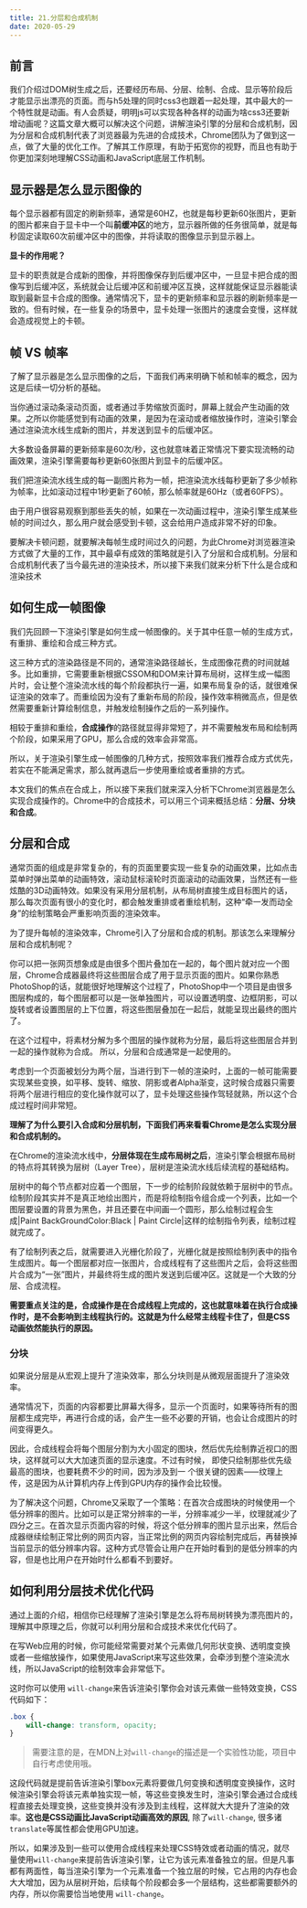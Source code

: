 ```yaml
---
title: 21.分层和合成机制
date: 2020-05-29
---
```


## 前言
我们介绍过DOM树⽣成之后，还要经历布局、分层、绘制、合成、显⽰等阶段后才能显⽰出漂亮的⻚⾯。而与h5处理的同时css3也跟着一起处理，其中最大的一个特性就是动画。有人会质疑，明明js可以实现各种各样的动画为啥css3还要新增动画呢？这篇文章大概可以解决这个问题，讲解渲染引擎的分层和合成机制，因为分层和合成机制代表了浏览器最为先进的合成技术，Chrome团队为了做到这⼀点，做了⼤量的优化⼯作。了解其⼯作原理，有助于拓宽你的视野，⽽且也有助于你更加深刻地理解CSS动画和JavaScript底层⼯作机制。

## 显⽰器是怎么显⽰图像的

每个显⽰器都有固定的刷新频率，通常是60HZ，也就是每秒更新60张图⽚，更新的图⽚都来⾃于显卡中⼀个叫**前缓冲区**的地⽅，显⽰器所做的任务很简单，就是每秒固定读取60次前缓冲区中的图像，并将读取的图像显⽰到显⽰器上。

**显卡的作用呢？**

显卡的职责就是合成新的图像，并将图像保存到后缓冲区中，⼀旦显卡把合成的图像写到后缓冲区，系统就会让后缓冲区和前缓冲区互换，这样就能保证显⽰器能读取到最新显卡合成的图像。通常情况下，显卡的更新频率和显⽰器的刷新频率是⼀致的。但有时候，在⼀些复杂的场景中，显卡处理⼀张图⽚的速度会变慢，这样就会造成视觉上的卡顿。

## 帧 VS 帧率
了解了显⽰器是怎么显⽰图像的之后，下⾯我们再来明确下帧和帧率的概念，因为这是后续⼀切分析的基础。

当你通过滚动条滚动⻚⾯，或者通过⼿势缩放⻚⾯时，屏幕上就会产⽣动画的效果。之所以你能感觉到有动画的效果，是因为在滚动或者缩放操作时，渲染引擎会通过渲染流⽔线⽣成新的图⽚，并发送到显卡的后缓冲区。

⼤多数设备屏幕的更新频率是60次/秒，这也就意味着正常情况下要实现流畅的动画效果，渲染引擎需要每秒更新60张图⽚到显卡的后缓冲区。

我们把渲染流⽔线⽣成的每⼀副图⽚称为⼀帧，把渲染流⽔线每秒更新了多少帧称为帧率，⽐如滚动过程中1秒更新了60帧，那么帧率就是60Hz（或者60FPS）。

由于⽤户很容易观察到那些丢失的帧，如果在⼀次动画过程中，渲染引擎⽣成某些帧的时间过久，那么⽤户就会感受到卡顿，这会给⽤户造成⾮常不好的印象。

要解决卡顿问题，就要解决每帧⽣成时间过久的问题，为此Chrome对浏览器渲染⽅式做了⼤量的⼯作，其中最卓有成效的策略就是引⼊了分层和合成机制。分层和合成机制代表了当今最先进的渲染技术，所以接下来我们就来分析下什么是合成和渲染技术

## 如何⽣成⼀帧图像

我们先回顾一下渲染引擎是如何⽣成⼀帧图像的。关于其中任意⼀帧的⽣成⽅式，有重排、重绘和合成三种⽅式。

这三种⽅式的渲染路径是不同的，通常渲染路径越⻓，⽣成图像花费的时间就越多。⽐如重排，它需要重新根据CSSOM和DOM来计算布局树，这样⽣成⼀幅图⽚时，会让整个渲染流⽔线的每个阶段都执⾏⼀遍，如果布局复杂的话，就很难保证渲染的效率了。⽽重绘因为没有了重新布局的阶段，操作效率稍微⾼点，但是依然需要重新计算绘制信息，并触发绘制操作之后的⼀系列操作。

相较于重排和重绘，**合成操作**的路径就显得⾮常短了，并不需要触发布局和绘制两个阶段，如果采⽤了GPU，那么合成的效率会⾮常⾼。

所以，关于渲染引擎⽣成⼀帧图像的⼏种⽅式，按照效率我们推荐合成⽅式优先，若实在不能满⾜需求，那么就再退后⼀步使⽤重绘或者重排的⽅式。

本⽂我们的焦点在合成上，所以接下来我们就来深⼊分析下Chrome浏览器是怎么实现合成操作的。Chrome中的合成技术，可以⽤三个词来概括总结：**分层、分块和合成**。

## 分层和合成

通常⻚⾯的组成是⾮常复杂的，有的⻚⾯⾥要实现⼀些复杂的动画效果，⽐如点击菜单时弹出菜单的动画特效，滚动⿏标滚轮时⻚⾯滚动的动画效果，当然还有⼀些炫酷的3D动画特效。如果没有采⽤分层机制，从布局树直接⽣成⽬标图⽚的话，那么每次⻚⾯有很⼩的变化时，都会触发重排或者重绘机制，这种“牵⼀发⽽动全⾝”的绘制策略会严重影响⻚⾯的渲染效率。

为了提升每帧的渲染效率，Chrome引⼊了分层和合成的机制。那该怎么来理解分层和合成机制呢？

你可以把⼀张⽹⻚想象成是由很多个图⽚叠加在⼀起的，每个图⽚就对应⼀个图层，Chrome合成器最终将这些图层合成了⽤于显⽰⻚⾯的图⽚。如果你熟悉PhotoShop的话，就能很好地理解这个过程了，PhotoShop中⼀个项⽬是由很多图层构成的，每个图层都可以是⼀张单独图⽚，可以设置透明度、边框阴影，可以旋转或者设置图层的上下位置，将这些图层叠加在⼀起后，就能呈现出最终的图⽚了。

在这个过程中，将素材分解为多个图层的操作就称为分层，最后将这些图层合并到⼀起的操作就称为合成。
所以，分层和合成通常是⼀起使⽤的。

考虑到⼀个⻚⾯被划分为两个层，当进⾏到下⼀帧的渲染时，上⾯的⼀帧可能需要实现某些变换，如平移、旋转、缩放、阴影或者Alpha渐变，这时候合成器只需要将两个层进⾏相应的变化操作就可以了，显卡处理这些操作驾轻就熟，所以这个合成过程时间⾮常短。

**理解了为什么要引⼊合成和分层机制，下⾯我们再来看看Chrome是怎么实现分层和合成机制的。**

在Chrome的渲染流⽔线中，**分层体现在⽣成布局树之后**，渲染引擎会根据布局树的特点将其转换为层树（Layer Tree），层树是渲染流⽔线后续流程的基础结构。

层树中的每个节点都对应着⼀个图层，下⼀步的绘制阶段就依赖于层树中的节点。绘制阶段其实并不是真正地绘出图⽚，⽽是将绘制指令组合成⼀个列表，⽐如⼀个图层要设置的背景为⿊⾊，并且还要在中间画⼀个圆形，那么绘制过程会⽣成|Paint BackGroundColor:Black | Paint Circle|这样的绘制指令列表，绘制过程就完成了。

有了绘制列表之后，就需要进⼊光栅化阶段了，光栅化就是按照绘制列表中的指令⽣成图⽚。每⼀个图层都对应⼀张图⽚，合成线程有了这些图⽚之后，会将这些图⽚合成为“⼀张”图⽚，并最终将⽣成的图⽚发送到后缓冲区。这就是⼀个⼤致的分层、合成流程。

**需要重点关注的是，合成操作是在合成线程上完成的，这也就意味着在执⾏合成操作时，是不会影响到主线程执⾏的。这就是为什么经常主线程卡住了，但是CSS动画依然能执⾏的原因。**


### 分块
如果说分层是从宏观上提升了渲染效率，那么分块则是从微观层⾯提升了渲染效率。

通常情况下，⻚⾯的内容都要⽐屏幕⼤得多，显⽰⼀个⻚⾯时，如果等待所有的图层都⽣成完毕，再进⾏合成的话，会产⽣⼀些不必要的开销，也会让合成图⽚的时间变得更久。

因此，合成线程会将每个图层分割为⼤⼩固定的图块，然后优先绘制靠近视⼝的图块，这样就可以⼤⼤加速⻚⾯的显⽰速度。不过有时候， 即使只绘制那些优先级最⾼的图块，也要耗费不少的时间，因为涉及到⼀
个很关键的因素⸺纹理上传，这是因为从计算机内存上传到GPU内存的操作会⽐较慢。

为了解决这个问题，Chrome⼜采取了⼀个策略：在⾸次合成图块的时候使⽤⼀个低分辨率的图⽚。⽐如可以是正常分辨率的⼀半，分辨率减少⼀半，纹理就减少了四分之三。在⾸次显⽰⻚⾯内容的时候，将这个低分辨率的图⽚显⽰出来，然后合成器继续绘制正常⽐例的⽹⻚内容，当正常⽐例的⽹⻚内容绘制完成后，再替换掉当前显⽰的低分辨率内容。这种⽅式尽管会让⽤户在开始时看到的是低分辨率的内容，但是也⽐⽤户在开始时什么都看不到要好。

## 如何利⽤分层技术优化代码

通过上⾯的介绍，相信你已经理解了渲染引擎是怎么将布局树转换为漂亮图⽚的，理解其中原理之后，你就可以利⽤分层和合成技术来优化代码了。

在写Web应⽤的时候，你可能经常需要对某个元素做⼏何形状变换、透明度变换或者⼀些缩放操作，如果使⽤JavaScript来写这些效果，会牵涉到整个渲染流⽔线，所以JavaScript的绘制效率会⾮常低下。

这时你可以使⽤ `will-change`来告诉渲染引擎你会对该元素做⼀些特效变换，CSS代码如下：

```css
.box {
    will-change: transform, opacity;
}
```

> 需要注意的是，在MDN上对`will-change`的描述是一个实验性功能，项目中自行考虑使用哦。

这段代码就是提前告诉渲染引擎box元素将要做⼏何变换和透明度变换操作，这时候渲染引擎会将该元素单独实现⼀帧，等这些变换发⽣时，渲染引擎会通过合成线程直接去处理变换，这些变换并没有涉及到主线程，这样就⼤⼤提升了渲染的效率。**这也是CSS动画⽐JavaScript动画⾼效的原因**, 除了`will-change`, 很多诸`translate`等属性都会使用GPU加速。

所以，如果涉及到⼀些可以使⽤合成线程来处理CSS特效或者动画的情况，就尽量使⽤`will-change`来提前告诉渲染引擎，让它为该元素准备独⽴的层。但是凡事都有两⾯性，每当渲染引擎为⼀个元素准备⼀个独⽴层的时候，它占⽤的内存也会⼤⼤增加，因为从层树开始，后续每个阶段都会多⼀个层结构，这些都需要额外的内存，所以你需要恰当地使⽤ `will-change`。
